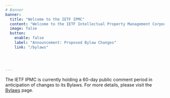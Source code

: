 ```yaml
---
# Banner
banner:
  title: "Welcome to the IETF IPMC"
  content: "Welcome to the IETF Intellectual Property Management Corporation website."
  image: false
  button:
    enable: false
    label: "Announcement: Proposed Bylaw Changes"
    link: "/bylaws"



 
---
```


The IETF IPMC is currently holding a 60-day public comment period in anticipation of changes to its Bylaws. For more details, please visit the [Bylaws](/bylaws) page.

